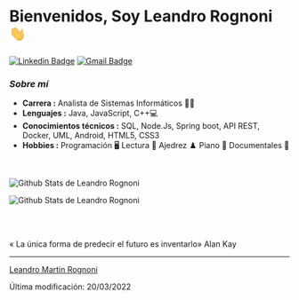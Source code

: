  
 <h1>Bienvenidos, Soy Leandro Rognoni</a> <img  src="https://raw.githubusercontent.com/ABSphreak/ABSphreak/master/gifs/Hi.gif" width="30px"></h1>


[![Linkedin Badge](https://img.shields.io/badge/-Leandro.Rognoni-blue?style=flat-square&logo=Linkedin&logoColor=white&link=https://www.linkedin.com/in/leandro-martin-rognoni-6548ab234/)](https://www.linkedin.com/in/leandro-martin-rognoni-6548ab234/)  [![Gmail Badge](https://img.shields.io/badge/-leandromartinrognoni@gmail.com-c14438?style=flat-square&logo=Gmail&logoColor=white&link=mailto:leandromartinrognoni@gmail.com)](mailto:leandromartinrognoni@gmail.com)
 
### <i>Sobre mí</i>

-  **Carrera :** Analista de Sistemas Informáticos 👨‍💻 
-  **Lenguajes :** Java, JavaScript, C++💻
-  **Conocimientos técnicos :** SQL,  Node.Js, Spring boot, API REST, Docker, UML, Android, HTML5, CSS3 
-  **Hobbies :** Programación 🖥️ Lectura 📕 Ajedrez ♟️ Piano 🎹  Documentales 🦈

<br>
<p >
  <img alt="Github Stats de Leandro Rognoni" src="https://github-readme-stats.vercel.app/api?username=leandrorognoni&show_icons=true&theme=vue-dark"> 
</p>
<p><img alt="Github Stats de Leandro Rognoni" src="https://github-readme-streak-stats.herokuapp.com/?user=Nishant1500&theme=vue-dark"/></p><br><br>
 


 <p >
  « La única forma de predecir el futuro es inventarlo» Alan Kay
</p>
 
 

 
 
-----
[Leandro Martin Rognoni](https://github.com/leandrorognoni)

Última modificación: 20/03/2022


